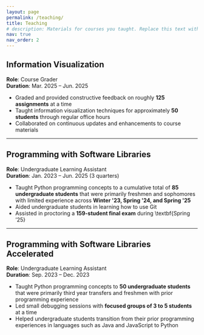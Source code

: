 ```yaml
---
layout: page
permalink: /teaching/
title: Teaching
# description: Materials for courses you taught. Replace this text with your description.
nav: true
nav_order: 2
---
```


## Information Visualization
**Role**: Course Grader  
**Duration**: Mar. 2025 – Jun. 2025

- Graded and provided constructive feedback on roughly **125 assignments** at a time
- Taught information visualization techniques for approximately **50 students** through regular office hours
- Collaborated on continuous updates and enhancements to course materials

---

## Programming with Software Libraries  
**Role**: Undergraduate Learning Assistant  
**Duration**: Jan. 2023 – Jun. 2025 (3 quarters)

- Taught Python programming concepts to a cumulative total of **85 undergraduate students** that were primarily freshmen and sophomores with limited experience across **Winter '23, Spring '24, and Spring '25**
- Aided undergraduate students in learning how to use Git
- Assisted in proctoring a **159-student final exam** during \textbf{Spring ’25}

---

## Programming with Software Libraries Accelerated 
**Role**: Undergraduate Learning Assistant  
**Duration**: Sep. 2023 – Dec. 2023

- Taught Python programming concepts to **50 undergraduate students** that were primarily third year transfers and freshmen with prior programming experience
- Led small debugging sessions with **focused groups of 3 to 5 students** at a time
- Helped undergraduate students transition from their prior programming experiences in languages such as Java and JavaScript to Python